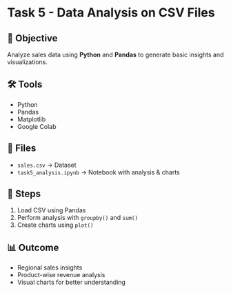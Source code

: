 # Task 5 - Data Analysis on CSV Files

## 📌 Objective
Analyze sales data using **Python** and **Pandas** to generate basic insights and visualizations.

## 🛠️ Tools
- Python  
- Pandas  
- Matplotlib  
- Google Colab  

## 📂 Files
- `sales.csv` → Dataset  
- `task5_analysis.ipynb` → Notebook with analysis & charts  

## 🚀 Steps
1. Load CSV using Pandas  
2. Perform analysis with `groupby()` and `sum()`  
3. Create charts using `plot()`  

## 📊 Outcome
- Regional sales insights  
- Product-wise revenue analysis  
- Visual charts for better understanding
